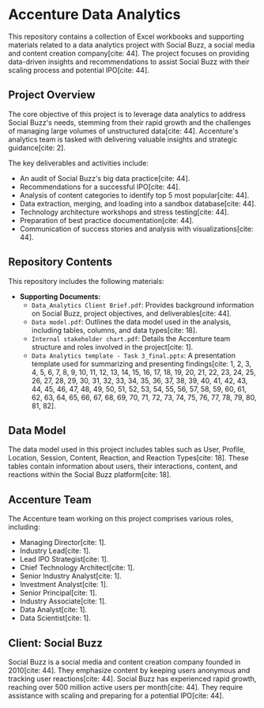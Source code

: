 # Accenture Data Analytics

This repository contains a collection of Excel workbooks and supporting materials related to a data analytics project with Social Buzz, a social media and content creation company[cite: 44]. The project focuses on providing data-driven insights and recommendations to assist Social Buzz with their scaling process and potential IPO[cite: 44].

## Project Overview

The core objective of this project is to leverage data analytics to address Social Buzz's needs, stemming from their rapid growth and the challenges of managing large volumes of unstructured data[cite: 44].  Accenture's analytics team is tasked with delivering valuable insights and strategic guidance[cite: 2].

The key deliverables and activities include:

* An audit of Social Buzz's big data practice[cite: 44].
* Recommendations for a successful IPO[cite: 44].
* Analysis of content categories to identify top 5 most popular[cite: 44].
* Data extraction, merging, and loading into a sandbox database[cite: 44].
* Technology architecture workshops and stress testing[cite: 44].
* Preparation of best practice documentation[cite: 44].
* Communication of success stories and analysis with visualizations[cite: 44].

## Repository Contents

This repository includes the following materials:

* **Supporting Documents:**
    * `Data_Analytics Client Brief.pdf`:  Provides background information on Social Buzz, project objectives, and deliverables[cite: 44].
    * `Data model.pdf`:  Outlines the data model used in the analysis, including tables, columns, and data types[cite: 18].
    * `Internal stakeholder chart.pdf`:  Details the Accenture team structure and roles involved in the project[cite: 1].
    * `Data Analytics template - Task 3_final.pptx`:  A presentation template used for summarizing and presenting findings[cite: 1, 2, 3, 4, 5, 6, 7, 8, 9, 10, 11, 12, 13, 14, 15, 16, 17, 18, 19, 20, 21, 22, 23, 24, 25, 26, 27, 28, 29, 30, 31, 32, 33, 34, 35, 36, 37, 38, 39, 40, 41, 42, 43, 44, 45, 46, 47, 48, 49, 50, 51, 52, 53, 54, 55, 56, 57, 58, 59, 60, 61, 62, 63, 64, 65, 66, 67, 68, 69, 70, 71, 72, 73, 74, 75, 76, 77, 78, 79, 80, 81, 82].

## Data Model

The data model used in this project includes tables such as User, Profile, Location, Session, Content, Reaction, and Reaction Types[cite: 18]. These tables contain information about users, their interactions, content, and reactions within the Social Buzz platform[cite: 18].

## Accenture Team

The Accenture team working on this project comprises various roles, including:

* Managing Director[cite: 1].
* Industry Lead[cite: 1].
* Lead IPO Strategist[cite: 1].
* Chief Technology Architect[cite: 1].
* Senior Industry Analyst[cite: 1].
* Investment Analyst[cite: 1].
* Senior Principal[cite: 1].
* Industry Associate[cite: 1].
* Data Analyst[cite: 1].
* Data Scientist[cite: 1].

## Client: Social Buzz

Social Buzz is a social media and content creation company founded in 2010[cite: 44]. They emphasize content by keeping users anonymous and tracking user reactions[cite: 44].  Social Buzz has experienced rapid growth, reaching over 500 million active users per month[cite: 44]. They require assistance with scaling and preparing for a potential IPO[cite: 44].
